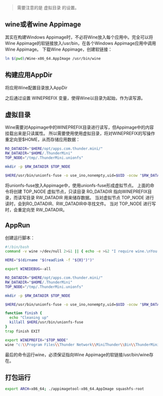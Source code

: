 
>需要注意的是 虚拟目录 的设置。

## wine或者wine Appimage

其实在构建Windows Appimage时，不必将Wine放入每个应用中。完全可以将Wine Appimage的软链接放入/usr/bin，在各个Windows Appimage应用中调用Wine Appimage。 下载Wine Appimage，创建软链接：

```sh
ln $(pwd)/Wine-x86_64.AppImage /usr/bin/wine
```

## 构建应用AppDir

将应用Wine配置目录放入AppDir

之后通过设置 WINEPREFIX 变量，使得Wine以目录为起始，作为读写源。


## 虚拟目录

Wine需要对Appimage中的WINEPREFIX目录进行读写，但Appimage中的内容挂载出来是只读属性。 所以需要使用使用虚拟目录，将对WINEPREFIX的写操作重定向至$HOME，从而存储应用数据：
```sh
RO_DATADIR="$HERE/opt/apps.com.thunder.mini/"
RW_DATADIR="$HOME/.ThunderMini"
TOP_NODE="/tmp/.ThunderMini.unionfs"

mkdir -p $RW_DATADIR $TOP_NODE

$HERE/usr/bin/unionfs-fuse -o use_ino,nonempty,uid=$UID -ocow "$RW_DATADIR"=RW:"$RO_DATADIR"=RO "$TOP_NODE" || exit 1
```
将unionfs-fuse放入Appimage中，使用unionfs-fuse形成虚拟节点。 上面的命令将创建 TOP_NODE 虚拟节点，只读目录 RO_DATADIR 指向WINEPREFIX目录，而读写目录 RW_DATADIR 用来储存数据。 当对虚拟节点 TOP_NODE 进行读时，会到RO_DATADIR、RW_DATADIR中寻找文件。 当对 TOP_NODE 进行写时，会重定向至 RW_DATADIR。


## AppRun

创建运行脚本：
```sh
#!/bin/bash
command -v wine >/dev/null 2>&1 || { echo -e >&2 "I require wine.\nYou can download Wine-x86_64.AppImage from https://github.com/Hackerl/Wine_Appimage/releases.\nThen run: chmod 777 \$(pwd)/Wine-x86_64.AppImage; sudo ln -s \$(pwd)/Wine-x86_64.AppImage /usr/bin/wine"; exit 1; }

HERE="$(dirname "$(readlink -f "${0}")")"

export WINEDEBUG=-all

RO_DATADIR="$HERE/opt/apps.com.thunder.mini/"
RW_DATADIR="$HOME/.ThunderMini"
TOP_NODE="/tmp/.ThunderMini.unionfs"

mkdir -p $RW_DATADIR $TOP_NODE

$HERE/usr/bin/unionfs-fuse -o use_ino,nonempty,uid=$UID -ocow "$RW_DATADIR"=RW:"$RO_DATADIR"=RO "$TOP_NODE" || exit 1

function finish {
  echo "Cleaning up"
  killall $HERE/usr/bin/unionfs-fuse
}
trap finish EXIT

export WINEPREFIX="$TOP_NODE"
wine "c:\\Program Files\\Thunder Network\\MiniThunder\\Bin\\ThunderMini.exe" "$@"
```
最后的命令运行wine，必须保证指向Wine Appimage的软链接/usr/bin/wine存在。

## 打包运行

```sh
export ARCH=x86_64; ./appimagetool-x86_64.AppImage squashfs-root
```